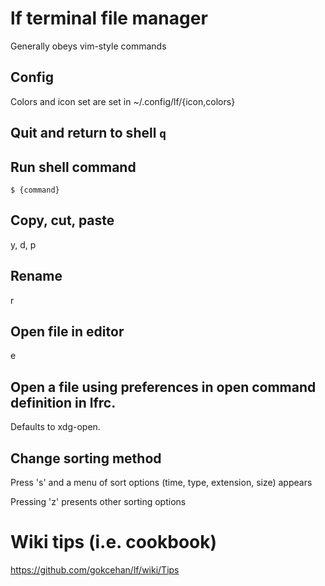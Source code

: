 # lf terminal file manager

Generally obeys vim-style commands

## Config

Colors and icon set are set in ~/.config/lf/{icon,colors}

## Quit and return to shell  `q`

## Run shell command
`$ {command}`

## Copy, cut, paste
y, d, p

## Rename 
r

## Open file in editor
e

## Open a file using preferences in open command definition in lfrc.
Defaults to xdg-open.

## Change sorting method
Press 's' and a menu of sort options (time, type, extension, size) appears

Pressing 'z' presents other sorting options

# Wiki tips (i.e. cookbook)
https://github.com/gokcehan/lf/wiki/Tips
